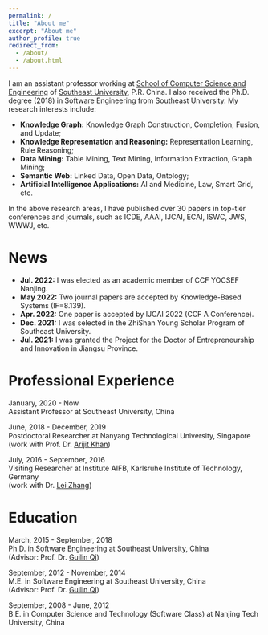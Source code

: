 ```yaml
---
permalink: /
title: "About me"
excerpt: "About me"
author_profile: true
redirect_from: 
  - /about/
  - /about.html
---
```


I am an assistant professor working at [School of Computer Science and Engineering](http://cse.seu.edu.cn) of [Southeast University](https://www.seu.edu.cn), P.R. China. I also received the Ph.D. degree (2018) in Software Engineering from Southeast University. My research interests include:
* **Knowledge Graph:** Knowledge Graph Construction, Completion, Fusion, and Update;
* **Knowledge Representation and Reasoning:** Representation Learning, Rule Reasoning; 
* **Data Mining:** Table Mining, Text Mining, Information Extraction, Graph Mining; 
* **Semantic Web:** Linked Data, Open Data, Ontology;
* **Artificial Intelligence Applications:** AI and Medicine, Law, Smart Grid, etc.

In the above research areas, I have published over 30 papers in top-tier conferences and journals, such as ICDE, AAAI, IJCAI, ECAI, ISWC, JWS, WWWJ, etc. 

News
======
* **Jul. 2022:** I was elected as an academic member of CCF YOCSEF Nanjing.
* **May  2022:** Two journal papers are accepted by Knowledge-Based Systems (IF=8.139).
* **Apr. 2022:** One paper is accepted by IJCAI 2022 (CCF A Conference).
* **Dec. 2021:** I was selected in the ZhiShan Young Scholar Program of Southeast University.
* **Jul. 2021:** I was granted the Project for the Doctor of Entrepreneurship and Innovation in Jiangsu Province.

Professional Experience
======
January, 2020 - Now <br>
Assistant Professor at Southeast University, China <br>

June, 2018 - December, 2019 <br>
Postdoctoral Researcher at Nanyang Technological University, Singapore <br>
(work with Prof. Dr. [Arijit Khan](https://homes.cs.aau.dk/~Arijit/))

July, 2016 - September, 2016    
Visiting Researcher at Institute AIFB, Karlsruhe Institute of Technology, Germany <br>
(work with Dr. [Lei Zhang](https://scholar.google.de/citations?user=jr-o314AAAAJ&hl=en))

Education
======
March, 2015 - September, 2018 <br>
Ph.D. in Software Engineering at Southeast University, China <br>
(Advisor: Prof. Dr. [Guilin Qi](https://cse.seu.edu.cn/2019/0103/c23024a257135/page.htm))

September, 2012 - November, 2014 <br>
M.E. in Software Engineering at Southeast University, China <br>
(Advisor: Prof. Dr. [Guilin Qi](https://cse.seu.edu.cn/2019/0103/c23024a257135/page.htm))

September, 2008 - June, 2012 <br>
B.E. in Computer Science and Technology (Software Class) at Nanjing Tech University, China

